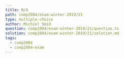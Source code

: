 ```yaml
---
title: N/A
path: comp2804/exam-winter-2019/21
type: multiple-choice
author: Michiel Smid
question: comp2804/exam-winter-2019/21/question.ts
solution: comp2804/exam-winter-2019/21/solution.md
tags:
  - comp2804
  - comp2804-exam
---
```

